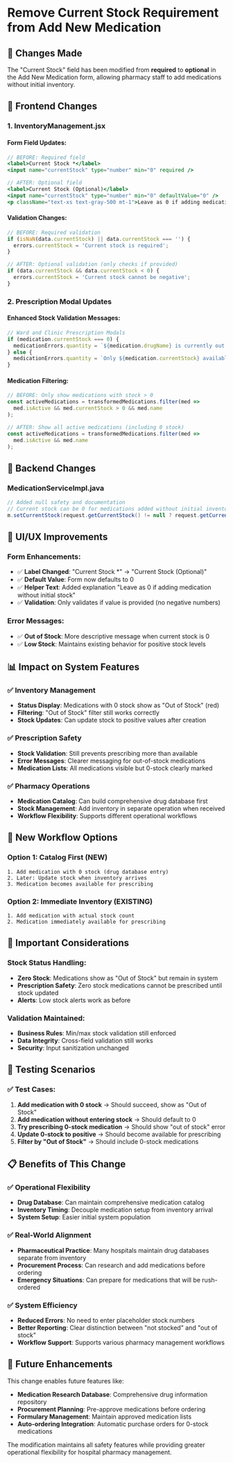 # Remove Current Stock Requirement from Add New Medication

## 🎯 **Changes Made**

The "Current Stock" field has been modified from **required** to **optional** in the Add New Medication form, allowing pharmacy staff to add medications without initial inventory.

## 📝 **Frontend Changes**

### **1. InventoryManagement.jsx**

#### **Form Field Updates:**
```jsx
// BEFORE: Required field
<label>Current Stock *</label>
<input name="currentStock" type="number" min="0" required />

// AFTER: Optional field  
<label>Current Stock (Optional)</label>
<input name="currentStock" type="number" min="0" defaultValue="0" />
<p className="text-xs text-gray-500 mt-1">Leave as 0 if adding medication without initial stock</p>
```

#### **Validation Changes:**
```javascript
// BEFORE: Required validation
if (isNaN(data.currentStock) || data.currentStock === '') {
  errors.currentStock = 'Current stock is required';
}

// AFTER: Optional validation (only checks if provided)
if (data.currentStock && data.currentStock < 0) {
  errors.currentStock = 'Current stock cannot be negative';
}
```

### **2. Prescription Modal Updates**

#### **Enhanced Stock Validation Messages:**
```javascript
// Ward and Clinic Prescription Modals
if (medication.currentStock === 0) {
  medicationErrors.quantity = `${medication.drugName} is currently out of stock`;
} else {
  medicationErrors.quantity = `Only ${medication.currentStock} available in stock`;
}
```

#### **Medication Filtering:**
```javascript
// BEFORE: Only show medications with stock > 0
const activeMedications = transformedMedications.filter(med =>
  med.isActive && med.currentStock > 0 && med.name
);

// AFTER: Show all active medications (including 0 stock)
const activeMedications = transformedMedications.filter(med =>
  med.isActive && med.name
);
```

## 🔧 **Backend Changes**

### **MedicationServiceImpl.java**
```java
// Added null safety and documentation
// Current stock can be 0 for medications added without initial inventory
m.setCurrentStock(request.getCurrentStock() != null ? request.getCurrentStock() : 0);
```

## 🎨 **UI/UX Improvements**

### **Form Enhancements:**
- ✅ **Label Changed**: "Current Stock *" → "Current Stock (Optional)"
- ✅ **Default Value**: Form now defaults to 0
- ✅ **Helper Text**: Added explanation "Leave as 0 if adding medication without initial stock"
- ✅ **Validation**: Only validates if value is provided (no negative numbers)

### **Error Messages:**
- ✅ **Out of Stock**: More descriptive message when current stock is 0
- ✅ **Low Stock**: Maintains existing behavior for positive stock levels

## 📊 **Impact on System Features**

### **✅ Inventory Management**
- **Status Display**: Medications with 0 stock show as "Out of Stock" (red)
- **Filtering**: "Out of Stock" filter still works correctly
- **Stock Updates**: Can update stock to positive values after creation

### **✅ Prescription Safety**
- **Stock Validation**: Still prevents prescribing more than available
- **Error Messages**: Clearer messaging for out-of-stock medications
- **Medication Lists**: All medications visible but 0-stock clearly marked

### **✅ Pharmacy Operations**
- **Medication Catalog**: Can build comprehensive drug database first
- **Stock Management**: Add inventory in separate operation when received
- **Workflow Flexibility**: Supports different operational workflows

## 🔄 **New Workflow Options**

### **Option 1: Catalog First (NEW)**
```
1. Add medication with 0 stock (drug database entry)
2. Later: Update stock when inventory arrives
3. Medication becomes available for prescribing
```

### **Option 2: Immediate Inventory (EXISTING)**
```
1. Add medication with actual stock count
2. Medication immediately available for prescribing
```

## 🚨 **Important Considerations**

### **Stock Status Handling:**
- **Zero Stock**: Medications show as "Out of Stock" but remain in system
- **Prescription Safety**: Zero stock medications cannot be prescribed until stock updated
- **Alerts**: Low stock alerts work as before

### **Validation Maintained:**
- **Business Rules**: Min/max stock validation still enforced
- **Data Integrity**: Cross-field validation still works
- **Security**: Input sanitization unchanged

## 🧪 **Testing Scenarios**

### **✅ Test Cases:**
1. **Add medication with 0 stock** → Should succeed, show as "Out of Stock"
2. **Add medication without entering stock** → Should default to 0
3. **Try prescribing 0-stock medication** → Should show "out of stock" error
4. **Update 0-stock to positive** → Should become available for prescribing
5. **Filter by "Out of Stock"** → Should include 0-stock medications

## 📋 **Benefits of This Change**

### **✅ Operational Flexibility**
- **Drug Database**: Can maintain comprehensive medication catalog
- **Inventory Timing**: Decouple medication setup from inventory arrival
- **System Setup**: Easier initial system population

### **✅ Real-World Alignment**
- **Pharmaceutical Practice**: Many hospitals maintain drug databases separate from inventory
- **Procurement Process**: Can research and add medications before ordering
- **Emergency Situations**: Can prepare for medications that will be rush-ordered

### **✅ System Efficiency**
- **Reduced Errors**: No need to enter placeholder stock numbers
- **Better Reporting**: Clear distinction between "not stocked" and "out of stock"
- **Workflow Support**: Supports various pharmacy management workflows

## 🔮 **Future Enhancements**

This change enables future features like:
- **Medication Research Database**: Comprehensive drug information repository
- **Procurement Planning**: Pre-approve medications before ordering
- **Formulary Management**: Maintain approved medication lists
- **Auto-ordering Integration**: Automatic purchase orders for 0-stock medications

The modification maintains all safety features while providing greater operational flexibility for hospital pharmacy management.